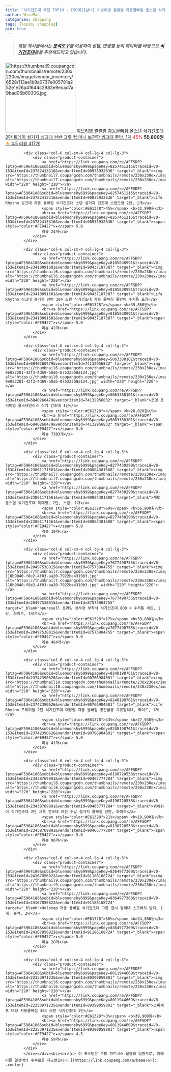 ```yaml
---
title: "식기건조대 추천 TOP10 - [50대][남녀] 이브리영 콸콸콸 자동물빠짐 올스텐 식기건조대 2단 트레이 설거지 싱크대 선반 그릇 컵 미니 보관함 씽크대 주방, 1개"
author: WiseMan
categories: shopping
tags: [Top10, shopping]
pin: true
---
```


> ##### 해당 게시물에서는 [**분석도구**](https://itemscout.io/)를 이용하여 **성별**, **연령별** 등의 데이터를 바탕으로 [**식기건조대**](https://link.coupang.com/a/baae76)들을 추천해드리고 있습니다.
<div class="container"><div class="row">
            <div class="col-6 col-sm-4 col-lg-4 col-lg-3">
                <div class="product-container">
                    <a href="https://link.coupang.com/re/AFFSDP?lptag=AF5964186&subid=bluemoonsky6999&pageKey=8310269516&traceid=V0-153&itemId=23979038428&vendorItemId=82801887440" target="_blank"><img src="https://thumbnail9.coupangcdn.com/thumbnails/remote/230x230ex/image/vendor_inventory/6528/113ae1b8a0737e005781a252e1e26a41644c2983e9ecad7a9bad06b60306.jpg" alt="https://thumbnail9.coupangcdn.com/thumbnails/remote/230x230ex/image/vendor_inventory/6528/113ae1b8a0737e005781a252e1e26a41644c2983e9ecad7a9bad06b60306.jpg" width="220" height="220"></a>
                    <a href="https://link.coupang.com/re/AFFSDP?lptag=AF5964186&subid=bluemoonsky6999&pageKey=8310269516&traceid=V0-153&itemId=23979038428&vendorItemId=82801887440" target="_blank">이브리영 콸콸콸 자동물빠짐 올스텐 식기건조대 2단 트레이 설거지 싱크대 선반 그릇 컵 미니 보관함 씽크대 주방, 1개</a>
                    <span style="color:#E61328">45%</span> <b>59,800원</b>
                    <br><a href="https://link.coupang.com/re/AFFSDP?lptag=AF5964186&subid=bluemoonsky6999&pageKey=8310269516&traceid=V0-153&itemId=23979038428&vendorItemId=82801887440" target="_blank"><span style="color:#FE9427">★</span> 4.5
                    리뷰 417개</a>
                </div>
            </div>
            
            <div class="col-6 col-sm-4 col-lg-4 col-lg-3">
                <div class="product-container">
                    <a href="https://link.coupang.com/re/AFFSDP?lptag=AF5964186&subid=bluemoonsky6999&pageKey=8257461215&traceid=V0-153&itemId=23782413316&vendorItemId=90935932636" target="_blank"><img src="https://thumbnail7.coupangcdn.com/thumbnails/remote/230x230ex/image/vendor_inventory/1822/2d002516b0d80b1fbea61086642632f32cef9f61ea402b4f3cb726bce0b8.png" alt="https://thumbnail7.coupangcdn.com/thumbnails/remote/230x230ex/image/vendor_inventory/1822/2d002516b0d80b1fbea61086642632f32cef9f61ea402b4f3cb726bce0b8.png" width="220" height="220"></a>
                    <a href="https://link.coupang.com/re/AFFSDP?lptag=AF5964186&subid=bluemoonsky6999&pageKey=8257461215&traceid=V0-153&itemId=23782413316&vendorItemId=90935932636" target="_blank">Life Rhythm 싱크대 자동 물빠짐 식기건조대 스텐 설거지 건조대 스탠드형 2단, 1개</a>
                    <span style="color:#E61328">45%</span> <b>32,990원</b>
                    <br><a href="https://link.coupang.com/re/AFFSDP?lptag=AF5964186&subid=bluemoonsky6999&pageKey=8257461215&traceid=V0-153&itemId=23782413316&vendorItemId=90935932636" target="_blank"><span style="color:#FE9427">★</span> 5.0
                    리뷰 24개</a>
                </div>
            </div>
            
            <div class="col-6 col-sm-4 col-lg-4 col-lg-3">
                <div class="product-container">
                    <a href="https://link.coupang.com/re/AFFSDP?lptag=AF5964186&subid=bluemoonsky6999&pageKey=8185838991&traceid=V0-153&itemId=23410091601&vendorItemId=90437187387" target="_blank"><img src="https://thumbnail6.coupangcdn.com/thumbnails/remote/230x230ex/image/vendor_inventory/40ac/1d25bab74350e5bf28f53e27daff4af92770d1beca292a4c0f81d9bda99d.jpg" alt="https://thumbnail6.coupangcdn.com/thumbnails/remote/230x230ex/image/vendor_inventory/40ac/1d25bab74350e5bf28f53e27daff4af92770d1beca292a4c0f81d9bda99d.jpg" width="220" height="220"></a>
                    <a href="https://link.coupang.com/re/AFFSDP?lptag=AF5964186&subid=bluemoonsky6999&pageKey=8185838991&traceid=V0-153&itemId=23410091601&vendorItemId=90437187387" target="_blank">Life Rhythm 싱크대 설거지 선반 304 스텐 식기건조대 자동 물빠짐 물받이 수저통 포함</a>
                    <span style="color:#E61328"></span> <b>39,860원</b>
                    <br><a href="https://link.coupang.com/re/AFFSDP?lptag=AF5964186&subid=bluemoonsky6999&pageKey=8185838991&traceid=V0-153&itemId=23410091601&vendorItemId=90437187387" target="_blank"><span style="color:#FE9427">★</span> 5.0
                    리뷰 42개</a>
                </div>
            </div>
            
            <div class="col-6 col-sm-4 col-lg-4 col-lg-3">
                <div class="product-container">
                    <a href="https://link.coupang.com/re/AFFSDP?lptag=AF5964186&subid=bluemoonsky6999&pageKey=5063388101&traceid=V0-153&itemId=6840260479&vendorItemId=74132956832" target="_blank"><img src="https://thumbnail6.coupangcdn.com/thumbnails/remote/230x230ex/image/retail/images/55756561515020-9e022281-42f3-4d69-b0ab-875323b8a124.jpg" alt="https://thumbnail6.coupangcdn.com/thumbnails/remote/230x230ex/image/retail/images/55756561515020-9e022281-42f3-4d69-b0ab-875323b8a124.jpg" width="220" height="220"></a>
                    <a href="https://link.coupang.com/re/AFFSDP?lptag=AF5964186&subid=bluemoonsky6999&pageKey=5063388101&traceid=V0-153&itemId=6840260479&vendorItemId=74132956832" target="_blank">코멧 프리미엄 올스테인리스 식기 건조대 1단</a>
                    <span style="color:#E61328"></span> <b>28,020원</b>
                    <br><a href="https://link.coupang.com/re/AFFSDP?lptag=AF5964186&subid=bluemoonsky6999&pageKey=5063388101&traceid=V0-153&itemId=6840260479&vendorItemId=74132956832" target="_blank"><span style="color:#FE9427">★</span> 5.0
                    리뷰 7303개</a>
                </div>
            </div>
            
            <div class="col-6 col-sm-4 col-lg-4 col-lg-3">
                <div class="product-container">
                    <a href="https://link.coupang.com/re/AFFSDP?lptag=AF5964186&subid=bluemoonsky6999&pageKey=8277430290&traceid=V0-153&itemId=23861171561&vendorItemId=90884381608" target="_blank"><img src="https://thumbnail7.coupangcdn.com/thumbnails/remote/230x230ex/image/rs_quotation_api/sdzjlw2y/f6e7cb24bcbe487ba2d4d92d81a7d478.jpg" alt="https://thumbnail7.coupangcdn.com/thumbnails/remote/230x230ex/image/rs_quotation_api/sdzjlw2y/f6e7cb24bcbe487ba2d4d92d81a7d478.jpg" width="220" height="220"></a>
                    <a href="https://link.coupang.com/re/AFFSDP?lptag=AF5964186&subid=bluemoonsky6999&pageKey=8277430290&traceid=V0-153&itemId=23861171561&vendorItemId=90884381608" target="_blank">레토 올스텐 식기건조대 특대형, 2단, 스텐, 1개</a>
                    <span style="color:#E61328">60%</span> <b>56,900원</b>
                    <br><a href="https://link.coupang.com/re/AFFSDP?lptag=AF5964186&subid=bluemoonsky6999&pageKey=8277430290&traceid=V0-153&itemId=23861171561&vendorItemId=90884381608" target="_blank"><span style="color:#FE9427">★</span> 5.0
                    리뷰 10개</a>
                </div>
            </div>
            
            <div class="col-6 col-sm-4 col-lg-4 col-lg-3">
                <div class="product-container">
                    <a href="https://link.coupang.com/re/AFFSDP?lptag=AF5964186&subid=bluemoonsky6999&pageKey=7677490755&traceid=V0-153&itemId=20497538015&vendorItemId=87575904755" target="_blank"><img src="https://thumbnail7.coupangcdn.com/thumbnails/remote/230x230ex/image/retail/images/1149693398982709-110b9840-f8e2-4f03-aa20-7922be4319b3.jpg" alt="https://thumbnail7.coupangcdn.com/thumbnails/remote/230x230ex/image/retail/images/1149693398982709-110b9840-f8e2-4f03-aa20-7922be4319b3.jpg" width="220" height="220"></a>
                    <a href="https://link.coupang.com/re/AFFSDP?lptag=AF5964186&subid=bluemoonsky6999&pageKey=7677490755&traceid=V0-153&itemId=20497538015&vendorItemId=87575904755" target="_blank">puresell 프라임 상부장 부착식 식기건조대 800 + 수저통 세트, 1단, 화이트, 1세트</a>
                    <span style="color:#E61328">17%</span> <b>39,800원</b>
                    <br><a href="https://link.coupang.com/re/AFFSDP?lptag=AF5964186&subid=bluemoonsky6999&pageKey=7677490755&traceid=V0-153&itemId=20497538015&vendorItemId=87575904755" target="_blank"><span style="color:#FE9427">★</span> 5.0
                    리뷰 464개</a>
                </div>
            </div>
            
            <div class="col-6 col-sm-4 col-lg-4 col-lg-3">
                <div class="product-container">
                    <a href="https://link.coupang.com/re/AFFSDP?lptag=AF5964186&subid=bluemoonsky6999&pageKey=8248198761&traceid=V0-153&itemId=23742390626&vendorItemId=90766984601" target="_blank"><img src="https://thumbnail10.coupangcdn.com/thumbnails/remote/230x230ex/image/vendor_inventory/4ce8/c440eb3999635091af06ed62c4326045615bfcbc63e61781fc03ad0816ce.jpg" alt="https://thumbnail10.coupangcdn.com/thumbnails/remote/230x230ex/image/vendor_inventory/4ce8/c440eb3999635091af06ed62c4326045615bfcbc63e61781fc03ad0816ce.jpg" width="220" height="220"></a>
                    <a href="https://link.coupang.com/re/AFFSDP?lptag=AF5964186&subid=bluemoonsky6999&pageKey=8248198761&traceid=V0-153&itemId=23742390626&vendorItemId=90766984601" target="_blank">Life Rhythm 프리미엄 2단 식기건조대 대용량 자동 물빠짐 공간활용 그릇정리대, 화이트, 1개</a>
                    <span style="color:#E61328">33%</span> <b>27,930원</b>
                    <br><a href="https://link.coupang.com/re/AFFSDP?lptag=AF5964186&subid=bluemoonsky6999&pageKey=8248198761&traceid=V0-153&itemId=23742390626&vendorItemId=90766984601" target="_blank"><span style="color:#FE9427">★</span> 5.0
                    리뷰 41개</a>
                </div>
            </div>
            
            <div class="col-6 col-sm-4 col-lg-4 col-lg-3">
                <div class="product-container">
                    <a href="https://link.coupang.com/re/AFFSDP?lptag=AF5964186&subid=bluemoonsky6999&pageKey=8190720538&traceid=V0-153&itemId=23438769891&vendorItemId=90465777204" target="_blank"><img src="https://thumbnail8.coupangcdn.com/thumbnails/remote/230x230ex/image/vendor_inventory/ee95/0136d8b2241f9e79846b2d6889502730af3d0ff128ce92d10fc1062d99ae.jpg" alt="https://thumbnail8.coupangcdn.com/thumbnails/remote/230x230ex/image/vendor_inventory/ee95/0136d8b2241f9e79846b2d6889502730af3d0ff128ce92d10fc1062d99ae.jpg" width="220" height="220"></a>
                    <a href="https://link.coupang.com/re/AFFSDP?lptag=AF5964186&subid=bluemoonsky6999&pageKey=8190720538&traceid=V0-153&itemId=23438769891&vendorItemId=90465777204" target="_blank">뷔이위이 식기건조대 2단 그릇 건조대 키친 수납 설거지 물빠짐 선반, 화이트</a>
                    <span style="color:#E61328">21%</span> <b>19,900원</b>
                    <br><a href="https://link.coupang.com/re/AFFSDP?lptag=AF5964186&subid=bluemoonsky6999&pageKey=8190720538&traceid=V0-153&itemId=23438769891&vendorItemId=90465777204" target="_blank"><span style="color:#FE9427">★</span> 5.0
                    리뷰 96개</a>
                </div>
            </div>
            
            <div class="col-6 col-sm-4 col-lg-4 col-lg-3">
                <div class="product-container">
                    <a href="https://link.coupang.com/re/AFFSDP?lptag=AF5964186&subid=bluemoonsky6999&pageKey=8364977360&traceid=V0-153&itemId=24167856822&vendorItemId=91186168724" target="_blank"><img src="https://thumbnail9.coupangcdn.com/thumbnails/remote/230x230ex/image/vendor_inventory/52da/a772ca19b1f38b3dacf3ca3598a71e6f8b447af4b2b7c954107e08f42da1.jpg" alt="https://thumbnail9.coupangcdn.com/thumbnails/remote/230x230ex/image/vendor_inventory/52da/a772ca19b1f38b3dacf3ca3598a71e6f8b447af4b2b7c954107e08f42da1.jpg" width="220" height="220"></a>
                    <a href="https://link.coupang.com/re/AFFSDP?lptag=AF5964186&subid=bluemoonsky6999&pageKey=8364977360&traceid=V0-153&itemId=24167856822&vendorItemId=91186168724" target="_blank">Holotap 자동 물빠짐 식기건조대 그릇 접시 정리대 스크래치 방지, 1개, 블랙, 2단</a>
                    <span style="color:#E61328">60%</span> <b>24,800원</b>
                    <br><a href="https://link.coupang.com/re/AFFSDP?lptag=AF5964186&subid=bluemoonsky6999&pageKey=8364977360&traceid=V0-153&itemId=24167856822&vendorItemId=91186168724" target="_blank"><span style="color:#FE9427">★</span> 5.0
                    리뷰 28개</a>
                </div>
            </div>
            
            <div class="col-6 col-sm-4 col-lg-4 col-lg-3">
                <div class="product-container">
                    <a href="https://link.coupang.com/re/AFFSDP?lptag=AF5964186&subid=bluemoonsky6999&pageKey=8011944669&traceid=V0-153&itemId=22353971235&vendorItemId=89399059801" target="_blank"><img src="https://thumbnail6.coupangcdn.com/thumbnails/remote/230x230ex/image/vendor_inventory/cdea/e69086d6f05441f13d90eb5ea9c2e065c0094000f4c79c4d31a4ad472c75.jpg" alt="https://thumbnail6.coupangcdn.com/thumbnails/remote/230x230ex/image/vendor_inventory/cdea/e69086d6f05441f13d90eb5ea9c2e065c0094000f4c79c4d31a4ad472c75.jpg" width="220" height="220"></a>
                    <a href="https://link.coupang.com/re/AFFSDP?lptag=AF5964186&subid=bluemoonsky6999&pageKey=8011944669&traceid=V0-153&itemId=22353971235&vendorItemId=89399059801" target="_blank">스피세프 대형 자동물빠짐 304 스텐 식기건조대 1단</a>
                    <span style="color:#E61328">3%</span> <b>39,900원</b>
                    <br><a href="https://link.coupang.com/re/AFFSDP?lptag=AF5964186&subid=bluemoonsky6999&pageKey=8011944669&traceid=V0-153&itemId=22353971235&vendorItemId=89399059801" target="_blank"><span style="color:#FE9427">★</span> 4.5
                    리뷰 59개</a>
                </div>
            </div>
            </div></div><br><br>[👉 이 포스팅은 쿠팡 파트너스 활동의 일환으로, 이에 따른 일정액의 수수료를 제공받습니다.](https://link.coupang.com/a/baae76){: .center}